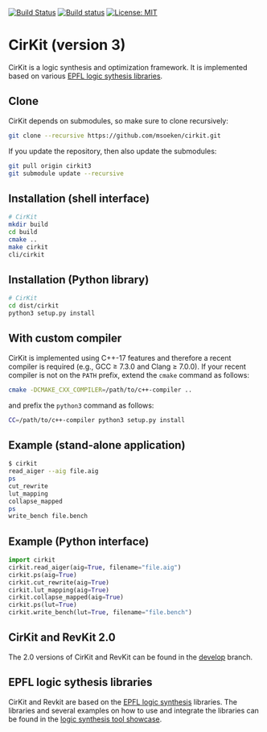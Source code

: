[![Build Status](https://travis-ci.org/msoeken/cirkit.svg?branch=cirkit3)](https://travis-ci.org/msoeken/cirkit)
[![Build status](https://ci.appveyor.com/api/projects/status/201o4wdh0gmb56et?svg=true)](https://ci.appveyor.com/project/msoeken/cirkit)
[![License: MIT](https://img.shields.io/badge/License-MIT-yellow.svg)](https://opensource.org/licenses/MIT)

# CirKit (version 3)

CirKit is a logic synthesis and optimization framework.  It is
implemented based on various [EPFL logic sythesis libraries](https://github.com/lsils/lstools-showcase).

## Clone

CirKit depends on submodules, so make sure to clone recursively:

```bash
git clone --recursive https://github.com/msoeken/cirkit.git
```

If you update the repository, then also update the submodules:

```bash
git pull origin cirkit3
git submodule update --recursive
```

## Installation (shell interface)

```bash
# CirKit
mkdir build
cd build
cmake ..
make cirkit
cli/cirkit
```

## Installation (Python library)

```bash
# CirKit
cd dist/cirkit
python3 setup.py install
```

## With custom compiler

CirKit is implemented using C++-17 features and therefore a recent compiler is
required (e.g., GCC ≥ 7.3.0 and Clang ≥ 7.0.0).  If your recent compiler is not
on the `PATH` prefix, extend the `cmake` command as follows:

```bash
cmake -DCMAKE_CXX_COMPILER=/path/to/c++-compiler ..
```

and prefix the `python3` command as follows:

```bash
CC=/path/to/c++-compiler python3 setup.py install
```

## Example (stand-alone application)

```bash
$ cirkit
read_aiger --aig file.aig
ps
cut_rewrite
lut_mapping
collapse_mapped
ps
write_bench file.bench
```

## Example (Python interface)

```python
import cirkit
cirkit.read_aiger(aig=True, filename="file.aig")
cirkit.ps(aig=True)
cirkit.cut_rewrite(aig=True)
cirkit.lut_mapping(aig=True)
cirkit.collapse_mapped(aig=True)
cirkit.ps(lut=True)
cirkit.write_bench(lut=True, filename="file.bench")
```

## CirKit and RevKit 2.0

The 2.0 versions of CirKit and RevKit can be found
in the [develop](https://github.com/msoeken/cirkit/tree/develop/) branch.


## EPFL logic sythesis libraries

CirKit and Revkit are based on the [EPFL logic synthesis](https://lsi.epfl.ch/page-138455-en.html) libraries.  The libraries and several examples on how to use and integrate the libraries can be found in the [logic synthesis tool showcase](https://github.com/lsils/lstools-showcase).


